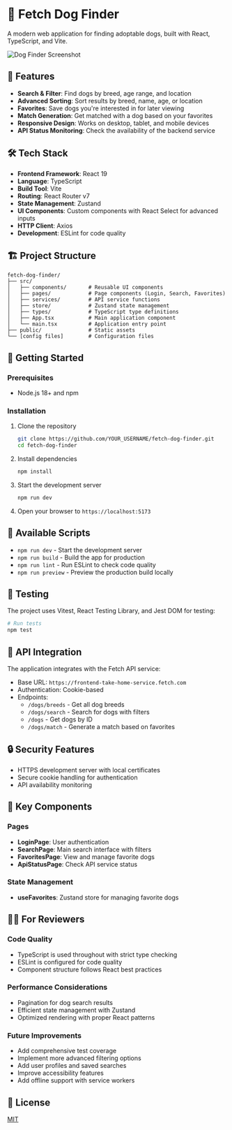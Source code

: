 
# 🐾 Fetch Dog Finder

A modern web application for finding adoptable dogs, built with React, TypeScript, and Vite.

![Dog Finder Screenshot](https://via.placeholder.com/800x450?text=Dog+Finder+App)

## 🚀 Features

- **Search & Filter**: Find dogs by breed, age range, and location
- **Advanced Sorting**: Sort results by breed, name, age, or location
- **Favorites**: Save dogs you're interested in for later viewing
- **Match Generation**: Get matched with a dog based on your favorites
- **Responsive Design**: Works on desktop, tablet, and mobile devices
- **API Status Monitoring**: Check the availability of the backend service

## 🛠️ Tech Stack

- **Frontend Framework**: React 19
- **Language**: TypeScript
- **Build Tool**: Vite
- **Routing**: React Router v7
- **State Management**: Zustand
- **UI Components**: Custom components with React Select for advanced inputs
- **HTTP Client**: Axios
- **Development**: ESLint for code quality

## 🏗️ Project Structure

```
fetch-dog-finder/
├── src/
│   ├── components/       # Reusable UI components
│   ├── pages/            # Page components (Login, Search, Favorites)
│   ├── services/         # API service functions
│   ├── store/            # Zustand state management
│   ├── types/            # TypeScript type definitions
│   ├── App.tsx           # Main application component
│   └── main.tsx          # Application entry point
├── public/               # Static assets
└── [config files]        # Configuration files
```

## 🚦 Getting Started

### Prerequisites

- Node.js 18+ and npm

### Installation

1. Clone the repository
   ```bash
   git clone https://github.com/YOUR_USERNAME/fetch-dog-finder.git
   cd fetch-dog-finder
   ```

2. Install dependencies
   ```bash
   npm install
   ```

3. Start the development server
   ```bash
   npm run dev
   ```

4. Open your browser to `https://localhost:5173`

## 🔧 Available Scripts

- `npm run dev` - Start the development server
- `npm run build` - Build the app for production
- `npm run lint` - Run ESLint to check code quality
- `npm run preview` - Preview the production build locally

## 🧪 Testing

The project uses Vitest, React Testing Library, and Jest DOM for testing:

```bash
# Run tests
npm test
```

## 📱 API Integration

The application integrates with the Fetch API service:
- Base URL: `https://frontend-take-home-service.fetch.com`
- Authentication: Cookie-based
- Endpoints:
  - `/dogs/breeds` - Get all dog breeds
  - `/dogs/search` - Search for dogs with filters
  - `/dogs` - Get dogs by ID
  - `/dogs/match` - Generate a match based on favorites

## 🔒 Security Features

- HTTPS development server with local certificates
- Secure cookie handling for authentication
- API availability monitoring

## 🧩 Key Components

### Pages
- **LoginPage**: User authentication
- **SearchPage**: Main search interface with filters
- **FavoritesPage**: View and manage favorite dogs
- **ApiStatusPage**: Check API service status

### State Management
- **useFavorites**: Zustand store for managing favorite dogs

## 👨‍💻 For Reviewers

### Code Quality
- TypeScript is used throughout with strict type checking
- ESLint is configured for code quality
- Component structure follows React best practices

### Performance Considerations
- Pagination for dog search results
- Efficient state management with Zustand
- Optimized rendering with proper React patterns

### Future Improvements
- Add comprehensive test coverage
- Implement more advanced filtering options
- Add user profiles and saved searches
- Improve accessibility features
- Add offline support with service workers

## 📄 License

[MIT](LICENSE)
